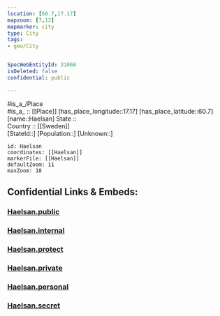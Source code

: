 ```yaml
---
location: [60.7,17.17] 
mapzoom: [7,12] 
mapmarker: city 
type: City
tags:
- geo/City


SpocWebEntityId: 31068
isDeleted: false
confidential: public

---
```

#is_a_/Place  
#is_a_ :: [[Place]] 
[has_place_longitude::17.17] 
[has_place_latitude::60.7] 
[name::Haelsan] 
State ::  
Country :: [[Sweden]]  
[StateId::] 
[Population::] 
[Unknown::] 


```leaflet
id: Haelsan
coordinates: [[Haelsan]] 
markerFile: [[Haelsan]] 
defaultZoom: 11 
maxZoom: 18
```


## Confidential Links & Embeds: 

### [Haelsan.public](/_public/\Earth\Continent\Europe\Europe~North\Sweden\Provinces~Sweden\Gävleborg\CityHaelsan.public.md) 

### [Haelsan.internal](/_internal/\Earth\Continent\Europe\Europe~North\Sweden\Provinces~Sweden\Gävleborg\CityHaelsan.internal.md) 

### [Haelsan.protect](/_protect/\Earth\Continent\Europe\Europe~North\Sweden\Provinces~Sweden\Gävleborg\CityHaelsan.protect.md) 

### [Haelsan.private](/_private/\Earth\Continent\Europe\Europe~North\Sweden\Provinces~Sweden\Gävleborg\CityHaelsan.private.md) 

### [Haelsan.personal](/_personal/\Earth\Continent\Europe\Europe~North\Sweden\Provinces~Sweden\Gävleborg\CityHaelsan.personal.md) 

### [Haelsan.secret](/_secret/\Earth\Continent\Europe\Europe~North\Sweden\Provinces~Sweden\Gävleborg\CityHaelsan.secret.md)

